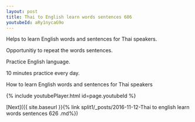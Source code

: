 ```yaml
---
layout: post
title: Thai to English learn words sentences 606 
youtubeId: aRy1nycaG9o
---
```

 
 
Helps to learn English words and sentences for Thai speakers.

Opportunitiy to repeat the words sentences. 

Practice English language. 
 
10 minutes practice every day. 
 
How to learn English words and sentences for Thai speakers 
 
{% include youtubePlayer.html id=page.youtubeId %}
 
 
[Next]({{ site.baseurl }}{% link  split1/_posts/2016-11-12-Thai to english learn words sentences 626 .md%})
 
